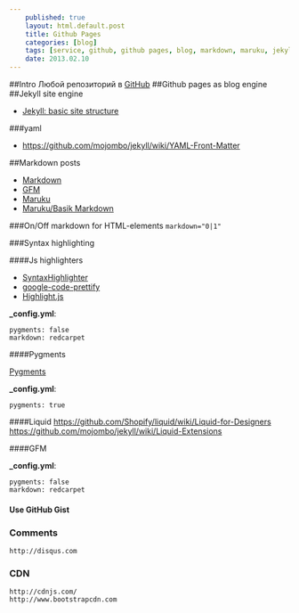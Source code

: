 ```yaml
---
    published: true
    layout: html.default.post
    title: Github Pages
    categories: [blog]
    tags: [service, github, github pages, blog, markdown, maruku, jekyll, yaml]
    date: 2013.02.10
---
```


[GitHub]: http://github.com "GitHub"

##Intro
Любой репозиторий в [GitHub][] 
##Github pages as blog engine
##Jekyll site engine

* [Jekyll: basic site structure](https://github.com/mojombo/jekyll/wiki/usage)

###yaml

* https://github.com/mojombo/jekyll/wiki/YAML-Front-Matter

##Markdown posts

*   [Markdown](http://daringfireball.net/projects/markdown/syntax "Markdown syntax")
*   [GFM](http://github.github.com/github-flavored-markdown/ "GitHub Flavored Markdown")
*   [Maruku](http://maruku.rubyforge.org/maruku.html "Maruku - интерпретатор markdown-разметки")
*   [Maruku/Basik Markdown](http://maruku.rubyforge.org/markdown_syntax.html "Basic Markdown syntax")

###On/Off markdown for HTML-elements
`markdown="0|1"`

###Syntax highlighting

####Js highlighters
*   [SyntaxHighlighter](http://alexgorbatchev.com/SyntaxHighlighter/)
*   [google-code-prettify](http://google-code-prettify.googlecode.com/svn/trunk/styles/index.html)
*   [Highlight.js](http://softwaremaniacs.org/soft/highlight/)

**_config.yml**:
```
pygments: false
markdown: redcarpet
````

####Pygments

[Pygments](http://pygments.org/)

**_config.yml**:
```
pygments: true
```

####Liquid
https://github.com/Shopify/liquid/wiki/Liquid-for-Designers
https://github.com/mojombo/jekyll/wiki/Liquid-Extensions

####GFM

**_config.yml**:
```
pygments: false
markdown: redcarpet
```

#### Use GitHub Gist
<script src="http://gist.github.com/118964.js"></script>


### Comments
    http://disqus.com

### CDN
    http://cdnjs.com/
    http://www.bootstrapcdn.com